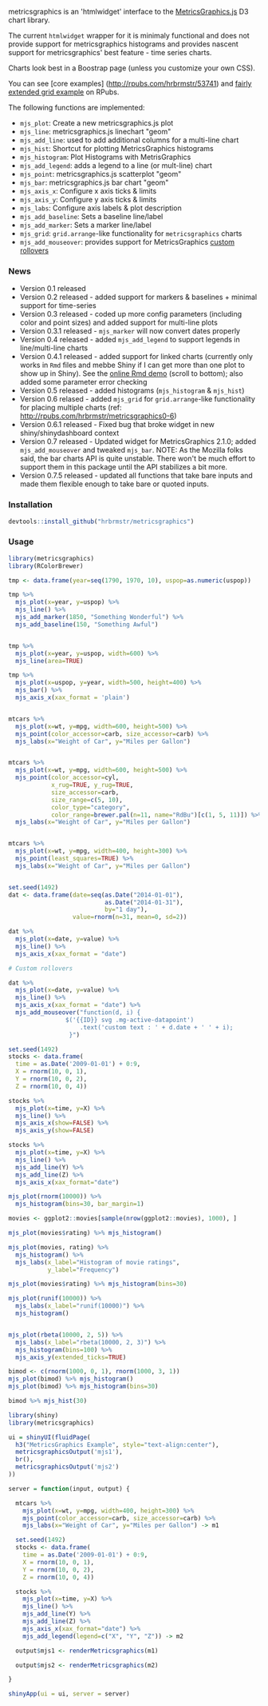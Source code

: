 metricsgraphics is an 'htmlwidget' interface to the [MetricsGraphics.js](http://metricsgraphicsjs.org/) D3 chart library.

The current `htmlwidget` wrapper for it is minimaly functional and does not provide support for metricsgraphics histograms and provides nascent support for metricsgraphics' best feature - time series charts.

Charts look best in a Boostrap page (unless you customize your own CSS).

You can see [core examples] (<http://rpubs.com/hrbrmstr/53741>) and [fairly extended grid example](http://rpubs.com/hrbrmstr/mjs_grid_07) on RPubs.

The following functions are implemented:

-   `mjs_plot`: Create a new metricsgraphics.js plot
-   `mjs_line`: metricsgraphics.js linechart "geom"
-   `mjs_add_line`: used to add additional columns for a multi-line chart
-   `mjs_hist`: Shortcut for plotting MetricsGraphics histograms
-   `mjs_histogram`: Plot Histograms with MetrisGraphics
-   `mjs_add_legend`: adds a legend to a line (or mult-line) chart
-   `mjs_point`: metricsgraphics.js scatterplot "geom"
-   `mjs_bar`: metricsgraphics.js bar chart "geom"
-   `mjs_axis_x`: Configure x axis ticks & limits
-   `mjs_axis_y`: Configure y axis ticks & limits
-   `mjs_labs`: Configure axis labels & plot description
-   `mjs_add_baseline`: Sets a baseline line/label
-   `mjs_add_marker`: Sets a marker line/label
-   `mjs_grid`: `grid.arrange`-like functionality for `metricsgraphics` charts
-   `mjs_add_mouseover`: provides support for MetricsGraphics [custom rollovers](https://github.com/mozilla/metrics-graphics/wiki/Graphic#mouseover)

### News

-   Version 0.1 released
-   Version 0.2 released - added support for markers & baselines + minimal support for time-series
-   Version 0.3 released - coded up more config parameters (including color and point sizes) and added support for multi-line plots
-   Version 0.3.1 released - `mjs_marker` will now convert dates properly
-   Version 0.4 released - added `mjs_add_legend` to support legends in line/multi-line charts
-   Version 0.4.1 released - added support for linked charts (currently only works in `Rmd` files and mebbe Shiny if I can get more than one plot to show up in Shiny). See the [online Rmd demo](http://rpubs.com/hrbrmstr/52765) (scroll to bottom); also added some parameter error checking
-   Version 0.5 released - added histograms (`mjs_histogram` & `mjs_hist`)
-   Version 0.6 relased - added `mjs_grid` for `grid.arrange`-like functionality for placing multiple charts (ref: [<http://rpubs.com/hrbrmstr/metricsgraphics0-6>](http://rpubs.com/hrbrmstr/metricsgraphics0-6))
-   Version 0.6.1 released - Fixed bug that broke widget in new shiny/shinydashboard context
-   Version 0.7 released - Updated widget for MetricsGraphics 2.1.0; added `mjs_add_mouseover` and tweaked `mjs_bar`. NOTE: As the Mozilla folks said, the bar charts API is quite unstable. There won't be much effort to support them in this package until the API stabilizes a bit more.
-   Version 0.7.5 released - updated all functions that take bare inputs and made them flexible enough to take bare or quoted inputs.

### Installation

``` r
devtools::install_github("hrbrmstr/metricsgraphics")
```

### Usage

``` r
library(metricsgraphics)
library(RColorBrewer)

tmp <- data.frame(year=seq(1790, 1970, 10), uspop=as.numeric(uspop))

tmp %>%
  mjs_plot(x=year, y=uspop) %>%
  mjs_line() %>%
  mjs_add_marker(1850, "Something Wonderful") %>%
  mjs_add_baseline(150, "Something Awful")


tmp %>%
  mjs_plot(x=year, y=uspop, width=600) %>%
  mjs_line(area=TRUE)

tmp %>%
  mjs_plot(x=uspop, y=year, width=500, height=400) %>%
  mjs_bar() %>%
  mjs_axis_x(xax_format = 'plain')


mtcars %>%
  mjs_plot(x=wt, y=mpg, width=600, height=500) %>%
  mjs_point(color_accessor=carb, size_accessor=carb) %>%
  mjs_labs(x="Weight of Car", y="Miles per Gallon")


mtcars %>%
  mjs_plot(x=wt, y=mpg, width=600, height=500) %>%
  mjs_point(color_accessor=cyl,
            x_rug=TRUE, y_rug=TRUE,
            size_accessor=carb,
            size_range=c(5, 10),
            color_type="category",
            color_range=brewer.pal(n=11, name="RdBu")[c(1, 5, 11)]) %>%
  mjs_labs(x="Weight of Car", y="Miles per Gallon")


mtcars %>%
  mjs_plot(x=wt, y=mpg, width=400, height=300) %>%
  mjs_point(least_squares=TRUE) %>%
  mjs_labs(x="Weight of Car", y="Miles per Gallon")


set.seed(1492)
dat <- data.frame(date=seq(as.Date("2014-01-01"),
                           as.Date("2014-01-31"),
                           by="1 day"),
                  value=rnorm(n=31, mean=0, sd=2))

dat %>%
  mjs_plot(x=date, y=value) %>%
  mjs_line() %>%
  mjs_axis_x(xax_format = "date")

# Custom rollovers

dat %>%
  mjs_plot(x=date, y=value) %>%
  mjs_line() %>%
  mjs_axis_x(xax_format = "date") %>%
  mjs_add_mouseover("function(d, i) {
                $('{{ID}} svg .mg-active-datapoint')
                    .text('custom text : ' + d.date + ' ' + i);
                 }")

set.seed(1492)
stocks <- data.frame(
  time = as.Date('2009-01-01') + 0:9,
  X = rnorm(10, 0, 1),
  Y = rnorm(10, 0, 2),
  Z = rnorm(10, 0, 4))

stocks %>%
  mjs_plot(x=time, y=X) %>%
  mjs_line() %>%
  mjs_axis_x(show=FALSE) %>%
  mjs_axis_y(show=FALSE)

stocks %>%
  mjs_plot(x=time, y=X) %>%
  mjs_line() %>%
  mjs_add_line(Y) %>%
  mjs_add_line(Z) %>%
  mjs_axis_x(xax_format="date")

mjs_plot(rnorm(10000)) %>%
  mjs_histogram(bins=30, bar_margin=1)

movies <- ggplot2::movies[sample(nrow(ggplot2::movies), 1000), ]

mjs_plot(movies$rating) %>% mjs_histogram()

mjs_plot(movies, rating) %>% 
  mjs_histogram() %>% 
  mjs_labs(x_label="Histogram of movie ratings", 
           y_label="Frequency")

mjs_plot(movies$rating) %>% mjs_histogram(bins=30)

mjs_plot(runif(10000)) %>% 
  mjs_labs(x_label="runif(10000)") %>%
  mjs_histogram()


mjs_plot(rbeta(10000, 2, 5)) %>%
  mjs_labs(x_label="rbeta(10000, 2, 3)") %>%
  mjs_histogram(bins=100) %>% 
  mjs_axis_y(extended_ticks=TRUE)

bimod <- c(rnorm(1000, 0, 1), rnorm(1000, 3, 1))
mjs_plot(bimod) %>% mjs_histogram() 
mjs_plot(bimod) %>% mjs_histogram(bins=30) 

bimod %>% mjs_hist(30)

library(shiny)
library(metricsgraphics)

ui = shinyUI(fluidPage(
  h3("MetricsGraphics Example", style="text-align:center"),
  metricsgraphicsOutput('mjs1'),
  br(),
  metricsgraphicsOutput('mjs2')
))

server = function(input, output) {

  mtcars %>%
    mjs_plot(x=wt, y=mpg, width=400, height=300) %>%
    mjs_point(color_accessor=carb, size_accessor=carb) %>%
    mjs_labs(x="Weight of Car", y="Miles per Gallon") -> m1

  set.seed(1492)
  stocks <- data.frame(
    time = as.Date('2009-01-01') + 0:9,
    X = rnorm(10, 0, 1),
    Y = rnorm(10, 0, 2),
    Z = rnorm(10, 0, 4))

  stocks %>%
    mjs_plot(x=time, y=X) %>%
    mjs_line() %>%
    mjs_add_line(Y) %>%
    mjs_add_line(Z) %>%
    mjs_axis_x(xax_format="date") %>%
    mjs_add_legend(legend=c("X", "Y", "Z")) -> m2

  output$mjs1 <- renderMetricsgraphics(m1)

  output$mjs2 <- renderMetricsgraphics(m2)

}

shinyApp(ui = ui, server = server)
```
